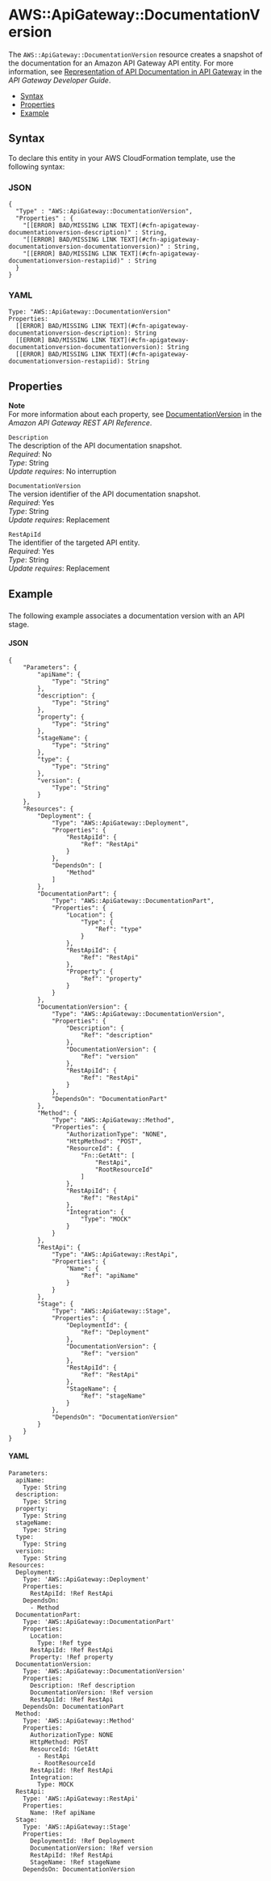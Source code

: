 # AWS::ApiGateway::DocumentationVersion<a name="aws-resource-apigateway-documentationversion"></a>

The `AWS::ApiGateway::DocumentationVersion` resource creates a snapshot of the documentation for an Amazon API Gateway API entity\. For more information, see [Representation of API Documentation in API Gateway](http://docs.aws.amazon.com/apigateway/latest/developerguide/api-gateway-documenting-api-content-representation.html) in the *API Gateway Developer Guide*\.


+ [Syntax](#aws-resource-apigateway-documentationversion-syntax)
+ [Properties](#aws-resource-apigateway-documentationversion-properties)
+ [Example](#aws-resource-apigateway-documentationversion-examples)

## Syntax<a name="aws-resource-apigateway-documentationversion-syntax"></a>

To declare this entity in your AWS CloudFormation template, use the following syntax:

### JSON<a name="aws-resource-apigateway-documentationversion-syntax.json"></a>

```
{
  "Type" : "AWS::ApiGateway::DocumentationVersion",
  "Properties" : {
    "[[ERROR] BAD/MISSING LINK TEXT](#cfn-apigateway-documentationversion-description)" : String,
    "[[ERROR] BAD/MISSING LINK TEXT](#cfn-apigateway-documentationversion-documentationversion)" : String,
    "[[ERROR] BAD/MISSING LINK TEXT](#cfn-apigateway-documentationversion-restapiid)" : String
  }
}
```

### YAML<a name="aws-resource-apigateway-documentationversion-syntax.yaml"></a>

```
Type: "AWS::ApiGateway::DocumentationVersion"
Properties:
  [[ERROR] BAD/MISSING LINK TEXT](#cfn-apigateway-documentationversion-description): String
  [[ERROR] BAD/MISSING LINK TEXT](#cfn-apigateway-documentationversion-documentationversion): String
  [[ERROR] BAD/MISSING LINK TEXT](#cfn-apigateway-documentationversion-restapiid): String
```

## Properties<a name="aws-resource-apigateway-documentationversion-properties"></a>

**Note**  
For more information about each property, see [ DocumentationVersion](http://docs.aws.amazon.com/apigateway/api-reference/resource/documentation-version) in the *Amazon API Gateway REST API Reference*\.

`Description`  
The description of the API documentation snapshot\.  
 *Required*: No  
*Type*: String  
 *Update requires*: No interruption 

`DocumentationVersion`  
The version identifier of the API documentation snapshot\.  
 *Required*: Yes  
*Type*: String  
 *Update requires*: Replacement 

`RestApiId`  
The identifier of the targeted API entity\.  
 *Required*: Yes  
*Type*: String  
 *Update requires*: Replacement 

## Example<a name="aws-resource-apigateway-documentationversion-examples"></a>

### <a name="w3ab2c21c10c44c11b3"></a>

The following example associates a documentation version with an API stage\.

#### JSON<a name="aws-resource-apigateway-documentationversion-example1.json"></a>

```
{
    "Parameters": {
        "apiName": {
            "Type": "String"
        },
        "description": {
            "Type": "String"
        },
        "property": {
            "Type": "String"
        },
        "stageName": {
            "Type": "String"
        },
        "type": {
            "Type": "String"
        },
        "version": {
            "Type": "String"
        }
    },
    "Resources": {
        "Deployment": {
            "Type": "AWS::ApiGateway::Deployment",
            "Properties": {
                "RestApiId": {
                    "Ref": "RestApi"
                }
            },
            "DependsOn": [
                "Method"
            ]
        },
        "DocumentationPart": {
            "Type": "AWS::ApiGateway::DocumentationPart",
            "Properties": {
                "Location": {
                    "Type": {
                        "Ref": "type"
                    }
                },
                "RestApiId": {
                    "Ref": "RestApi"
                },
                "Property": {
                    "Ref": "property"
                }
            }
        },
        "DocumentationVersion": {
            "Type": "AWS::ApiGateway::DocumentationVersion",
            "Properties": {
                "Description": {
                    "Ref": "description"
                },
                "DocumentationVersion": {
                    "Ref": "version"
                },
                "RestApiId": {
                    "Ref": "RestApi"
                }
            },
            "DependsOn": "DocumentationPart"
        },
        "Method": {
            "Type": "AWS::ApiGateway::Method",
            "Properties": {
                "AuthorizationType": "NONE",
                "HttpMethod": "POST",
                "ResourceId": {
                    "Fn::GetAtt": [
                        "RestApi",
                        "RootResourceId"
                    ]
                },
                "RestApiId": {
                    "Ref": "RestApi"
                },
                "Integration": {
                    "Type": "MOCK"
                }
            }
        },
        "RestApi": {
            "Type": "AWS::ApiGateway::RestApi",
            "Properties": {
                "Name": {
                    "Ref": "apiName"
                }
            }
        },
        "Stage": {
            "Type": "AWS::ApiGateway::Stage",
            "Properties": {
                "DeploymentId": {
                    "Ref": "Deployment"
                },
                "DocumentationVersion": {
                    "Ref": "version"
                },
                "RestApiId": {
                    "Ref": "RestApi"
                },
                "StageName": {
                    "Ref": "stageName"
                }
            },
            "DependsOn": "DocumentationVersion"
        }
    }
}
```

#### YAML<a name="aws-resource-apigateway-documentationversion-example1.yaml"></a>

```
Parameters:
  apiName:
    Type: String
  description:
    Type: String
  property:
    Type: String
  stageName:
    Type: String
  type:
    Type: String
  version:
    Type: String
Resources:
  Deployment:
    Type: 'AWS::ApiGateway::Deployment'
    Properties:
      RestApiId: !Ref RestApi
    DependsOn:
      - Method
  DocumentationPart:
    Type: 'AWS::ApiGateway::DocumentationPart'
    Properties:
      Location:
        Type: !Ref type
      RestApiId: !Ref RestApi
      Property: !Ref property
  DocumentationVersion:
    Type: 'AWS::ApiGateway::DocumentationVersion'
    Properties:
      Description: !Ref description
      DocumentationVersion: !Ref version
      RestApiId: !Ref RestApi
    DependsOn: DocumentationPart
  Method:
    Type: 'AWS::ApiGateway::Method'
    Properties:
      AuthorizationType: NONE
      HttpMethod: POST
      ResourceId: !GetAtt 
        - RestApi
        - RootResourceId
      RestApiId: !Ref RestApi
      Integration:
        Type: MOCK
  RestApi:
    Type: 'AWS::ApiGateway::RestApi'
    Properties:
      Name: !Ref apiName
  Stage:
    Type: 'AWS::ApiGateway::Stage'
    Properties:
      DeploymentId: !Ref Deployment
      DocumentationVersion: !Ref version
      RestApiId: !Ref RestApi
      StageName: !Ref stageName
    DependsOn: DocumentationVersion
```
